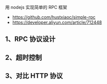 用 nodejs 实现简单的 RPC 框架

- https://github.com/hustxiaoc/simple-rpc
- https://developer.aliyun.com/article/712448

## 1、RPC 协议设计

## 2、超时控制

## 3、对比 HTTP 协议